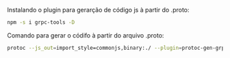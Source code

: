 Instalando o plugin para gerarção de código js à partir do .proto:
```sh
npm -s i grpc-tools -D
```

Comando para gerar o códifo à partir do arquivo .proto:
```sh 
protoc --js_out=import_style=commonjs,binary:./ --plugin=protoc-gen-grpc=node_modules/grpc-tools/bin/grpc_node_plugin user.proto 
```

